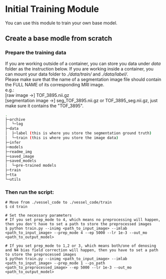 # **Initial Training Module**
You can use this module to train your own base model.
## **Create a base modle from scratch**
### Prepare the training data
If you are working outside of a container, you can store you data under *data* folder as the instruction below. If you are working inside a container, you can mount your data folder to *./data/train/* and  *./data/label/*.\
Please make sure that the name of a segmentation image file should contain the FULL NAME of its corresponding MRI image. \
e.g.:\
[raw image ->] TOF_3895.nii.gz\
[segmentation image ->] seg_TOF_3895.nii.gz or TOF_3895_seg.nii.gz, just make sure it contains the "TOF_3895".


```bash
.
├─archive
│  └─log
├─data
│  ├─label (this is where you store the segmentation ground truth)
│  └─train (this is where you store the image data)
├─infer
├─models
├─readme_img
├─saved_image
├─saved_models
│  └─pre-trained models
├─train
├─tta
└─utils
```

### Then run the script:
```
# Move from ./vessel_code to ./vessel_code/train
$ cd train

# Set the necessary parameters
# If you set prep_mode to 4, which means no preprocessing will happen, then you don't have to set a path to store the preprocessed images
$ python train.py --inimg <path_to_input_image> --imlab <path_to_input_image> --prep_mode 4 --ep 5000 --lr 1e-3 --out_mo <path_to_output_model>

# If you set prep_mode to 1,2 or 3, which means both/one of denosing and N4 bias field correction will happen, then you have to set a path to store the preprocessed images
$ python train.py --inimg <path_to_input_image> --imlab <path_to_input_image> --prep_mode 1 --ps_path <path_to_preprocessed_image> --ep 5000 --lr 1e-3 --out_mo <path_to_output_model>

```
